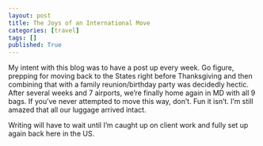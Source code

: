 ```yaml
---
layout: post
title: The Joys of an International Move
categories: [travel]
tags: []
published: True
---
```


My intent with this blog was to have a post up every week. Go figure, prepping for moving back to the States right before Thanksgiving and then combining that with a family reunion/birthday party was decidedly hectic. After several weeks and 7 airports, we’re finally home again in MD with all 9 bags. If you’ve never attempted to move this way, don’t. Fun it isn’t. I’m still amazed that all our luggage arrived intact.

Writing will have to wait until I’m caught up on client work and fully set up again back here in the US.